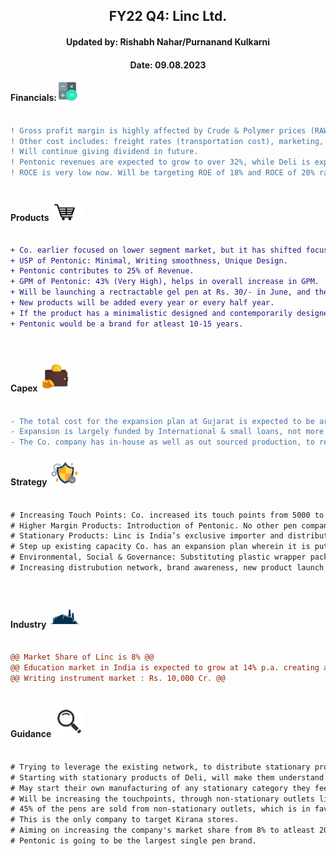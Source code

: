 <h2 align="center"> FY22 Q4: Linc Ltd.</h2>
<h4 align="center"> Updated by: Rishabh Nahar/Purnanand Kulkarni</h4>
<h4 align="center"> Date: 09.08.2023</h4>

[fin]: https://www.screener.in/company/LINC/
[products]: https://lincpen.com/products
[capex]: https://eresh-zealous.medium.com/
[strategy]: https://eresh-zealous.medium.com/
[ind]: https://www.verifiedmarketresearch.com/product/india-writing-instruments-market/
[investor_relations]: https://lincpen.com/investor-relations



#### Financials:   [<img align="centre" alt="Java" width="30px" src="https://github.com/qodeinvestments/Swan-Documentation/blob/main/Systems/100_Baggers/github_pages/logo_files/Financials%20Logo%201.png" />][fin]
```diff

! Gross profit margin is highly affected by Crude & Polymer prices (RAW Material Cost is directly proportional to Crude & Polymer Prices).
! Other cost includes: freight rates (transportation cost), marketing, new customer acquisition.  
! Will continue giving dividend in future.
! Pentonic revenues are expected to grow to over 32%, while Deli is expected to contribute about 15%, till FY25.
! ROCE is very low now. Will be targeting ROE of 18% and ROCE of 20% range by FY25



```





#### Products [<img align="centre" alt="Java" width="50px" src="https://github.com/qodeinvestments/Swan-Documentation/blob/main/Systems/100_Baggers/github_pages/logo_files/Products%20Logo%201.jpg" />][products]
```diff

+ Co. earlier focused on lower segment market, but it has shifted focus to Rs. 10 & above segment, starting with Pentonic in 2019.  
+ USP of Pentonic: Minimal, Writing smoothness, Unique Design.  
+ Pentonic contributes to 25% of Revenue.
+ GPM of Pentonic: 43% (Very High), helps in overall increase in GPM.
+ Will be launching a rectractable gel pen at Rs. 30/- in June, and then another gel pen at Rs. 20/-. 
+ New products will be added every year or every half year.
+ If the product has a minimalistic designed and contemporarily designed the life cycle is really long.
+ Pentonic would be a brand for atleast 10-15 years.




```





#### Capex [<img align="centre" alt="Java" width="50px" src="https://github.com/qodeinvestments/Swan-Documentation/blob/main/Systems/100_Baggers/github_pages/logo_files/Capex%20Logo%201.jpg" />][capex]
```diff

- The total cost for the expansion plan at Gujarat is expected to be around 50 Cr. First Phase will cost 35 Cr, will be operational by FY24.
- Expansion is largely funded by International & small loans, not more than 15 Cr.
- The Co. company has in-house as well as out sourced production, to reduce Capex on building plants and machineries.

```



#### Strategy [<img align="centre" alt="Java" width="50px" src="https://github.com/qodeinvestments/Swan-Documentation/blob/main/Systems/100_Baggers/github_pages/logo_files/Strategy%20Logo%203.jpg" />][strategy]
```diff

# Increasing Touch Points: Co. increased its touch points from 5000 to 1 Lakh outlets from FY20 to FY22.Expects to reach 5 Lakh touch points by FY25.  
# Higher Margin Products: Introduction of Pentonic. No other pen company has dared to envision a pen at Rs. 10 price point without metal clip, transfer film or individual packaging. Co. is focusing on growing Pentonic more and add more products in its portfolio.
# Stationary Products: Linc is India’s exclusive importer and distributor for Deli, which is Asia's largest stationary manufacturer. It is expected that Deli business should add about Rs. 100 crores to the company's turnover in 3 to 4 years’ time.  
# Step up existing capacity Co. has an expansion plan wherein it is putting up a new manufacturing facility in the existing location at Gujarat. This will double to in-house capacity (10Lakh to 20Lakh pens per day).  
# Environmental, Social & Governance: Substituting plastic wrapper packaging with paper bulk packaging. Working on recycling of used pens.  
# Increasing distrubution network, brand awareness, new product launch : to increase market share.




```




#### Industry   [<img align="centre" alt="Java" width="50px" src="https://github.com/qodeinvestments/Swan-Documentation/blob/main/Systems/100_Baggers/github_pages/logo_files/Industry%20Logo%201.jpg" />][ind]
```diff

@@ Market Share of Linc is 8% @@
@@ Education market in India is expected to grow at 14% p.a. creating a huge market for pens. @@
@@ Writing instrument market : Rs. 10,000 Cr. @@



```
#### Guidance [<img align="centre" alt="Java" width="50px" src="https://github.com/qodeinvestments/Swan-Documentation/blob/main/Systems/100_Baggers/github_pages/logo_files/magnifying-glass.svg" />][investor_relations]
```diff

# Trying to leverage the existing network, to distribute stationary products other than pens.
# Starting with stationary products of Deli, will make them understand the stationary products.
# May start their own manufacturing of any stationary category they feel has great potential.
# Will be increasing the touchpoints, through non-stationary outlets like Kiranas. Stationary Outlets are estimated to be about 2 lakh, while Kirana stores are more than 1Cr.
# 45% of the pens are sold from non-stationary outlets, which is in favout of them as there is not any extra cost to access the non-stationary outlet for the existing distributors servicing stationary.
# This is the only company to target Kirana stores.
# Aiming on increasing the company's market share from 8% to atleast 20%. 
# Pentonic is going to be the largest single pen brand.

```






